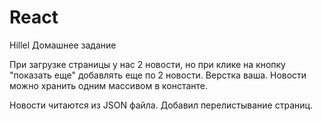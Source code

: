 # React
Hillel
Домашнее задание

При загрузке страницы у нас 2 новости, но при клике на кнопку 
"показать еще" добавлять еще по 2 новости. 
Верстка ваша. Новости можно хранить одним массивом в константе.

Новости читаются из JSON файла.
Добавил перелистывание страниц.
